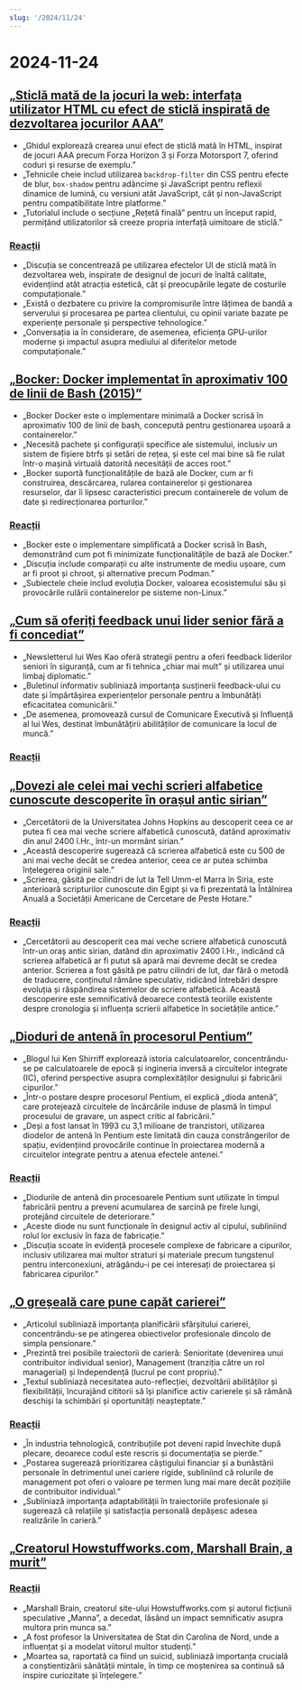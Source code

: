 ```yaml
---
slug: '/2024/11/24'
---
```


# 2024-11-24

## [„Sticlă mată de la jocuri la web: interfața utilizator HTML cu efect de sticlă inspirată de dezvoltarea jocurilor AAA”](https://www.tyleo.com/html-glass.html)

- „Ghidul explorează crearea unui efect de sticlă mată în HTML, inspirat de jocuri AAA precum Forza Horizon 3 și Forza Motorsport 7, oferind coduri și resurse de exemplu.”
- „Tehnicile cheie includ utilizarea `backdrop-filter` din CSS pentru efecte de blur, `box-shadow` pentru adâncime și JavaScript pentru reflexii dinamice de lumină, cu versiuni atât JavaScript, cât și non-JavaScript pentru compatibilitate între platforme.”
- „Tutorialul include o secțiune „Rețetă finală” pentru un început rapid, permițând utilizatorilor să creeze propria interfață uimitoare de sticlă.”

### [Reacții](https://news.ycombinator.com/item?id=42225481)

- „Discuția se concentrează pe utilizarea efectelor UI de sticlă mată în dezvoltarea web, inspirate de designul de jocuri de înaltă calitate, evidențiind atât atracția estetică, cât și preocupările legate de costurile computaționale.”
- „Există o dezbatere cu privire la compromisurile între lățimea de bandă a serverului și procesarea pe partea clientului, cu opinii variate bazate pe experiențe personale și perspective tehnologice.”
- „Conversația ia în considerare, de asemenea, eficiența GPU-urilor moderne și impactul asupra mediului al diferitelor metode computaționale.”

## [„Bocker: Docker implementat în aproximativ 100 de linii de Bash (2015)”](https://github.com/p8952/bocker)

- „Bocker Docker este o implementare minimală a Docker scrisă în aproximativ 100 de linii de bash, concepută pentru gestionarea ușoară a containerelor.”
- „Necesită pachete și configurații specifice ale sistemului, inclusiv un sistem de fișiere btrfs și setări de rețea, și este cel mai bine să fie rulat într-o mașină virtuală datorită necesității de acces root.”
- „Bocker suportă funcționalitățile de bază ale Docker, cum ar fi construirea, descărcarea, rularea containerelor și gestionarea resurselor, dar îi lipsesc caracteristici precum containerele de volum de date și redirecționarea porturilor.”

### [Reacții](https://news.ycombinator.com/item?id=42224670)

- „Bocker este o implementare simplificată a Docker scrisă în Bash, demonstrând cum pot fi minimizate funcționalitățile de bază ale Docker.”
- „Discuția include comparații cu alte instrumente de mediu ușoare, cum ar fi proot și chroot, și alternative precum Podman.”
- „Subiectele cheie includ evoluția Docker, valoarea ecosistemului său și provocările rulării containerelor pe sisteme non-Linux.”

## [„Cum să oferiți feedback unui lider senior fără a fi concediat”](https://newsletter.weskao.com/p/how-to-give-a-senior-leader-feedback-without-getting-fired)

- „Newsletterul lui Wes Kao oferă strategii pentru a oferi feedback liderilor seniori în siguranță, cum ar fi tehnica „chiar mai mult” și utilizarea unui limbaj diplomatic.”
- „Buletinul informativ subliniază importanța susținerii feedback-ului cu date și împărtășirea experiențelor personale pentru a îmbunătăți eficacitatea comunicării.”
- „De asemenea, promovează cursul de Comunicare Executivă și Influență al lui Wes, destinat îmbunătățirii abilităților de comunicare la locul de muncă.”

### [Reacții](https://news.ycombinator.com/item?id=42223099)

## [„Dovezi ale celei mai vechi scrieri alfabetice cunoscute descoperite în orașul antic sirian”](https://hub.jhu.edu/2024/11/21/ancient-alphabet-discovered-syria/)

- „Cercetătorii de la Universitatea Johns Hopkins au descoperit ceea ce ar putea fi cea mai veche scriere alfabetică cunoscută, datând aproximativ din anul 2400 î.Hr., într-un mormânt sirian.”
- „Această descoperire sugerează că scrierea alfabetică este cu 500 de ani mai veche decât se credea anterior, ceea ce ar putea schimba înțelegerea originii sale.”
- „Scrierea, găsită pe cilindri de lut la Tell Umm-el Marra în Siria, este anterioară scripturilor cunoscute din Egipt și va fi prezentată la Întâlnirea Anuală a Societății Americane de Cercetare de Peste Hotare.”

### [Reacții](https://news.ycombinator.com/item?id=42224330)

- „Cercetătorii au descoperit cea mai veche scriere alfabetică cunoscută într-un oraș antic sirian, datând din aproximativ 2400 î.Hr., indicând că scrierea alfabetică ar fi putut să apară mai devreme decât se credea anterior. Scrierea a fost găsită pe patru cilindri de lut, dar fără o metodă de traducere, conținutul rămâne speculativ, ridicând întrebări despre evoluția și răspândirea sistemelor de scriere alfabetică. Această descoperire este semnificativă deoarece contestă teoriile existente despre cronologia și influența scrierii alfabetice în societățile antice.”

## [„Dioduri de antenă în procesorul Pentium”](http://www.righto.com/2024/11/antenna-diodes-in-pentium-processor.html)

- „Blogul lui Ken Shirriff explorează istoria calculatoarelor, concentrându-se pe calculatoarele de epocă și ingineria inversă a circuitelor integrate (IC), oferind perspective asupra complexităților designului și fabricării cipurilor.”
- „Într-o postare despre procesorul Pentium, el explică „dioda antenă”, care protejează circuitele de încărcările induse de plasmă în timpul procesului de gravare, un aspect critic al fabricării.”
- „Deși a fost lansat în 1993 cu 3,1 milioane de tranzistori, utilizarea diodelor de antenă în Pentium este limitată din cauza constrângerilor de spațiu, evidențiind provocările continue în proiectarea modernă a circuitelor integrate pentru a atenua efectele antenei.”

### [Reacții](https://news.ycombinator.com/item?id=42223690)

- „Diodurile de antenă din procesoarele Pentium sunt utilizate în timpul fabricării pentru a preveni acumularea de sarcină pe firele lungi, protejând circuitele de deteriorare.”
- „Aceste diode nu sunt funcționale în designul activ al cipului, subliniind rolul lor exclusiv în faza de fabricație.”
- „Discuția scoate în evidență procesele complexe de fabricare a cipurilor, inclusiv utilizarea mai multor straturi și materiale precum tungstenul pentru interconexiuni, atrăgându-i pe cei interesați de proiectarea și fabricarea cipurilor.”

## [„O greșeală care pune capăt carierei”](https://bitfieldconsulting.com/posts/career)

- „Articolul subliniază importanța planificării sfârșitului carierei, concentrându-se pe atingerea obiectivelor profesionale dincolo de simpla pensionare.”
- „Prezintă trei posibile traiectorii de carieră: Senioritate (devenirea unui contribuitor individual senior), Management (tranziția către un rol managerial) și Independență (lucrul pe cont propriu).”
- „Textul subliniază necesitatea auto-reflecției, dezvoltării abilităților și flexibilității, încurajând cititorii să își planifice activ carierele și să rămână deschiși la schimbări și oportunități neașteptate.”

### [Reacții](https://news.ycombinator.com/item?id=42228538)

- „În industria tehnologică, contribuțiile pot deveni rapid învechite după plecare, deoarece codul este rescris și documentația se pierde.”
- „Postarea sugerează prioritizarea câștigului financiar și a bunăstării personale în detrimentul unei cariere rigide, subliniind că rolurile de management pot oferi o valoare pe termen lung mai mare decât pozițiile de contribuitor individual.”
- „Subliniază importanța adaptabilității în traiectoriile profesionale și sugerează că relațiile și satisfacția personală depășesc adesea realizările în carieră.”

## [„Creatorul Howstuffworks.com, Marshall Brain, a murit”](https://www.wral.com/news/local/nc-state-marshall-brain-dies-november-2024/)

### [Reacții](https://news.ycombinator.com/item?id=42228759)

- „Marshall Brain, creatorul site-ului Howstuffworks.com și autorul ficțiunii speculative „Manna”, a decedat, lăsând un impact semnificativ asupra multora prin munca sa.”
- „A fost profesor la Universitatea de Stat din Carolina de Nord, unde a influențat și a modelat viitorul multor studenți.”
- „Moartea sa, raportată ca fiind un suicid, subliniază importanța crucială a conștientizării sănătății mintale, în timp ce moștenirea sa continuă să inspire curiozitate și înțelegere.”

<head>
  <meta property="og:title" content="„Sticlă mată de la jocuri la web: interfața utilizator HTML cu efect de sticlă inspirată de dezvoltarea jocurilor AAA”" />
  <meta property="og:type" content="website" />
  <meta property="og:image" content="https://og.cho.sh/api/og/?title=%E2%80%9ESticl%C4%83%20mat%C4%83%20de%20la%20jocuri%20la%20web%3A%20interfa%C8%9Ba%20utilizator%20HTML%20cu%20efect%20de%20sticl%C4%83%20inspirat%C4%83%20de%20dezvoltarea%20jocurilor%20AAA%E2%80%9D&subheading=duminic%C4%83%2C%2024%20noiembrie%202024%3A%20Rezumat%20Hacker%20News" />
</head>
